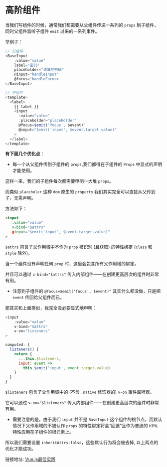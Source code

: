 # 高阶组件

当我们写组件的时候，通常我们都需要从父组件传递一系列的 `props` 到子组件，同时父组件监听子组件 `emit` 过来的一系列事件。

举例子：

```js
// 父组件
<BaseInput
    :value="value"
    label="密码"
    placeholder="请填写密码"
    @input="handleInput"
    @focus="handleFocus>
</BaseInput>

// 子组件
<template>
  <label>
    {{ label }}
    <input
      :value="value"
      :placeholder="placeholder"
      @focus=$emit('focus', $event)"
      @input="$emit('input', $event.target.value)"
    >
  </label>
</template>
```

**有下面几个优化点**：

- 每一个从父组件传到子组件的 `props`,我们都得在子组件的 `Props` 中显式的声明才能使用。

这样一来，我们的子组件每次都需要申明一大堆 `props`。

而类似 `placeholer` 这种 `dom` 原生的 `property` 我们其实完全可以直接从父传到子，无需声明。

方法如下：

```html
<input
   :value="value"
   v-bind="$attrs"
   @input="$emit('input', $event.target.value)"
>
```

`$attrs` 包含了父作用域中不作为 `prop` 被识别 (且获取) 的特性绑定 (`class` 和 `style` 除外)。

当一个组件没有声明任何 `prop` 时，这里会包含所有父作用域的绑定。

并且可以通过 `v-bind="$attrs"` 传入内部组件——在创建更高层次的组件时非常有用。

- 注意到子组件的 `@focus=$emit('focus', $event)"` 其实什么都没做，只是把 `event` 传回给父组件而已。

那其实和上面类似，我完全没必要显式地申明：

```js
<input
    :value="value"
    v-bind="$attrs"
    v-on="listeners"
>

computed: {
  listeners() {
    return {
      ...this.$listeners,
      input: event =>
        this.$emit('input', event.target.value)
    }
  }
}
```

`$listeners` 包含了父作用域中的 (不含 `.native` 修饰器的) `v-on` 事件监听器。

它可以通过 `v-on="$listeners"` 传入内部组件——在创建更高层次的组件时非常有用。

- 需要注意的是，由于我们 `input` 并不是 `BaseInput` 这个组件的根节点，而默认情况下父作用域的不被认作 `props` 的特性绑定将会“回退”且作为普通的 `HTML` 特性应用在子组件的根元素上。

所以我们需要设置 `inheritAttrs:false`，这些默认行为将会被去掉, 以上两点的优化才能成功。

链接地址: [Vue.js最佳实践](https://segmentfault.com/a/1190000014085613)